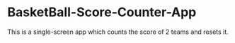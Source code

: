 # BasketBall-Score-Counter-App
This is a single-screen app which counts the score of 2 teams and resets it.
